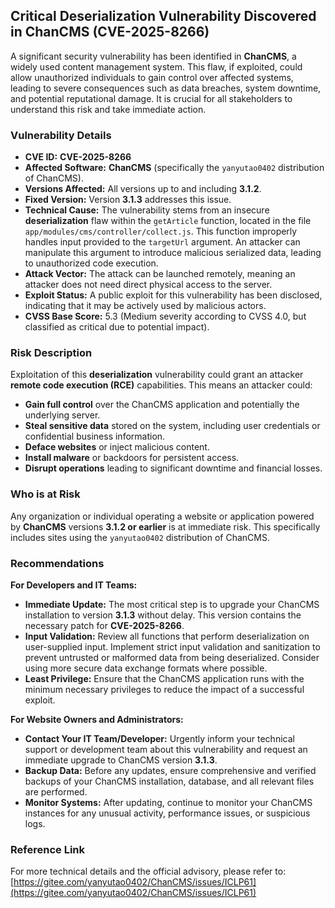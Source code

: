## Critical Deserialization Vulnerability Discovered in ChanCMS (CVE-2025-8266)

A significant security vulnerability has been identified in **ChanCMS**, a widely used content management system. This flaw, if exploited, could allow unauthorized individuals to gain control over affected systems, leading to severe consequences such as data breaches, system downtime, and potential reputational damage. It is crucial for all stakeholders to understand this risk and take immediate action.

### Vulnerability Details

*   **CVE ID:** **CVE-2025-8266**
*   **Affected Software:** **ChanCMS** (specifically the `yanyutao0402` distribution of ChanCMS).
*   **Versions Affected:** All versions up to and including **3.1.2**.
*   **Fixed Version:** Version **3.1.3** addresses this issue.
*   **Technical Cause:** The vulnerability stems from an insecure **deserialization** flaw within the `getArticle` function, located in the file `app/modules/cms/controller/collect.js`. This function improperly handles input provided to the `targetUrl` argument. An attacker can manipulate this argument to introduce malicious serialized data, leading to unauthorized code execution.
*   **Attack Vector:** The attack can be launched remotely, meaning an attacker does not need direct physical access to the server.
*   **Exploit Status:** A public exploit for this vulnerability has been disclosed, indicating that it may be actively used by malicious actors.
*   **CVSS Base Score:** 5.3 (Medium severity according to CVSS 4.0, but classified as critical due to potential impact).

### Risk Description

Exploitation of this **deserialization** vulnerability could grant an attacker **remote code execution (RCE)** capabilities. This means an attacker could:

*   **Gain full control** over the ChanCMS application and potentially the underlying server.
*   **Steal sensitive data** stored on the system, including user credentials or confidential business information.
*   **Deface websites** or inject malicious content.
*   **Install malware** or backdoors for persistent access.
*   **Disrupt operations** leading to significant downtime and financial losses.

### Who is at Risk

Any organization or individual operating a website or application powered by **ChanCMS** versions **3.1.2 or earlier** is at immediate risk. This specifically includes sites using the `yanyutao0402` distribution of ChanCMS.

### Recommendations

**For Developers and IT Teams:**

*   **Immediate Update:** The most critical step is to upgrade your ChanCMS installation to version **3.1.3** without delay. This version contains the necessary patch for **CVE-2025-8266**.
*   **Input Validation:** Review all functions that perform deserialization on user-supplied input. Implement strict input validation and sanitization to prevent untrusted or malformed data from being deserialized. Consider using more secure data exchange formats where possible.
*   **Least Privilege:** Ensure that the ChanCMS application runs with the minimum necessary privileges to reduce the impact of a successful exploit.

**For Website Owners and Administrators:**

*   **Contact Your IT Team/Developer:** Urgently inform your technical support or development team about this vulnerability and request an immediate upgrade to ChanCMS version **3.1.3**.
*   **Backup Data:** Before any updates, ensure comprehensive and verified backups of your ChanCMS installation, database, and all relevant files are performed.
*   **Monitor Systems:** After updating, continue to monitor your ChanCMS instances for any unusual activity, performance issues, or suspicious logs.

### Reference Link

For more technical details and the official advisory, please refer to: [https://gitee.com/yanyutao0402/ChanCMS/issues/ICLP61](https://gitee.com/yanyutao0402/ChanCMS/issues/ICLP61)